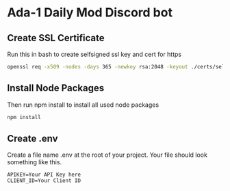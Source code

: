 # Ada-1 Daily Mod Discord bot

## Create SSL Certificate

Run this in bash to create selfsigned ssl key and cert for https

```bash
openssl req -x509 -nodes -days 365 -newkey rsa:2048 -keyout ./certs/selfsigned.key -out ./certs/selfsigned.crt
```

## Install Node Packages

Then run npm install to install all used node packages

```bash
npm install
```

## Create .env

Create a file name .env at the root of your project.  Your file should look something like this.

```
APIKEY=Your API Key here
CLIENT_ID=Your Client ID
```

